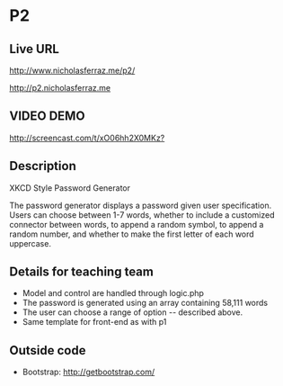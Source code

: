 # P2

## Live URL
<http://www.nicholasferraz.me/p2/> 

<http://p2.nicholasferraz.me>

## VIDEO DEMO 
<http://screencast.com/t/xO06hh2X0MKz?> 

## Description
XKCD Style Password Generator

The password generator displays a password given user specification. 
Users can choose between 1-7 words, whether to include a customized 
connector between words, to append a random symbol, to append a random
number, and whether to make the first letter of each word uppercase. 

## Details for teaching team

- Model and control are handled through logic.php 
- The password is generated using an array containing 58,111 words 
- The user can choose a range of option -- described above. 
- Same template for front-end as with p1 

## Outside code
* Bootstrap: http://getbootstrap.com/
